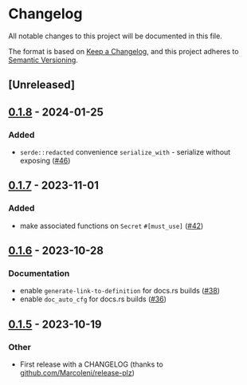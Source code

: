 # Changelog
All notable changes to this project will be documented in this file.

The format is based on [Keep a Changelog](https://keepachangelog.com/en/1.0.0/),
and this project adheres to [Semantic Versioning](https://semver.org/spec/v2.0.0.html).

## [Unreleased]

## [0.1.8](https://github.com/eopb/redact/compare/v0.1.7...v0.1.8) - 2024-01-25

### Added
- `serde::redacted` convenience `serialize_with` - serialize without exposing ([#46](https://github.com/eopb/redact/pull/46))

## [0.1.7](https://github.com/eopb/redact/compare/v0.1.6...v0.1.7) - 2023-11-01

### Added
- make associated functions on `Secret` `#[must_use]` ([#42](https://github.com/eopb/redact/pull/42))

## [0.1.6](https://github.com/eopb/redact/compare/v0.1.5...v0.1.6) - 2023-10-28

### Documentation
- enable `generate-link-to-definition` for docs.rs builds ([#38](https://github.com/eopb/redact/pull/38))
- enable `doc_auto_cfg` for docs.rs builds ([#36](https://github.com/eopb/redact/pull/36))

## [0.1.5](https://github.com/eopb/redact/compare/v0.1.4...v0.1.5) - 2023-10-19

### Other
- First release with a CHANGELOG (thanks to [github.com/MarcoIeni/release-plz](https://github.com/MarcoIeni/release-plz))

